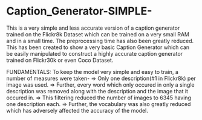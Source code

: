 # Caption_Generator-SIMPLE-
This is a very simple and less accurate version of a caption generator trained on the Flickr8k Dataset which can be trained on a very small RAM and in a small time. The preprocessing time has also been greatly reduced. This has been created to show a very basic Caption Generator which can be easily manipulated to construct a highly accurate caption generator trained on Flickr30k or even Coco Dataset.

FUNDAMENTALS:
To keep the model very simple and easy to train, a number of measures were taken-
=> Only one description(#1 in Flickr8k) per image was used.
=> Further, every word which only occured in only a single description was removed along with the description and the image that it occured in.
=> This filtering reduced the number of images to 6345 having one description each.
=> Further, the vocabulary was also greatly reduced which has adversely affected the accuracy of the model. 
